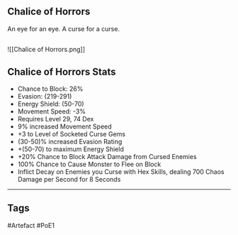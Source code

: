 ## Chalice of Horrors
An eye for an eye. A curse for a curse.
##
![[Chalice of Horrors.png]]
## Chalice of Horrors Stats
- Chance to Block: 26%
- Evasion: (219-291)
- Energy Shield: (50-70)
- Movement Speed: -3%
- Requires Level 29, 74 Dex
- 9% increased Movement Speed
- +3 to Level of Socketed Curse Gems
- (30-50)% increased Evasion Rating
- +(50-70) to maximum Energy Shield
- +20% Chance to Block Attack Damage from Cursed Enemies
- 100% Chance to Cause Monster to Flee on Block
- Inflict Decay on Enemies you Curse with Hex Skills, dealing 700 Chaos Damage per Second for 8 Seconds


---
## Tags
#Artefact
#PoE1